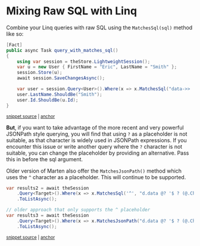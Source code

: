 # Mixing Raw SQL with Linq

Combine your Linq queries with raw SQL using the `MatchesSql(sql)` method like so:

<!-- snippet: sample_query_with_matches_sql -->
<a id='snippet-sample_query_with_matches_sql'></a>
```cs
[Fact]
public async Task query_with_matches_sql()
{
    using var session = theStore.LightweightSession();
    var u = new User { FirstName = "Eric", LastName = "Smith" };
    session.Store(u);
    await session.SaveChangesAsync();

    var user = session.Query<User>().Where(x => x.MatchesSql("data->> 'FirstName' = ?", "Eric")).Single();
    user.LastName.ShouldBe("Smith");
    user.Id.ShouldBe(u.Id);
}
```
<sup><a href='https://github.com/JasperFx/marten/blob/master/src/DocumentDbTests/Reading/query_by_sql.cs#L336-L351' title='Snippet source file'>snippet source</a> | <a href='#snippet-sample_query_with_matches_sql' title='Start of snippet'>anchor</a></sup>
<!-- endSnippet -->

**But**, if you want to take advantage of the more recent and very powerful JSONPath style querying, you will find that using `?` as a placeholder is not suitable, as that character is widely used in JSONPath expressions.  If you encounter this issue or write another query where the `?` character is not suitable, you can change the placeholder by providing an alternative. Pass this in before the sql argument.

Older version of Marten also offer the `MatchesJsonPath()` method which uses the `^` character as a placeholder. This will continue to be supported.

<!-- snippet: sample_using_MatchesJsonPath -->
<a id='snippet-sample_using_MatchesJsonPath'></a>
```cs
var results2 = await theSession
    .Query<Target>().Where(x => x.MatchesSql('^', "d.data @? '$ ? (@.Children[*] == null || @.Children[*].size() == 0)'"))
    .ToListAsync();

// older approach that only supports the ^ placeholder
var results3 = await theSession
    .Query<Target>().Where(x => x.MatchesJsonPath("d.data @? '$ ? (@.Children[*] == null || @.Children[*].size() == 0)'"))
    .ToListAsync();
```
<sup><a href='https://github.com/JasperFx/marten/blob/master/src/LinqTests/Bugs/Bug_3087_using_JsonPath_with_MatchesSql.cs#L28-L39' title='Snippet source file'>snippet source</a> | <a href='#snippet-sample_using_MatchesJsonPath' title='Start of snippet'>anchor</a></sup>
<!-- endSnippet -->
